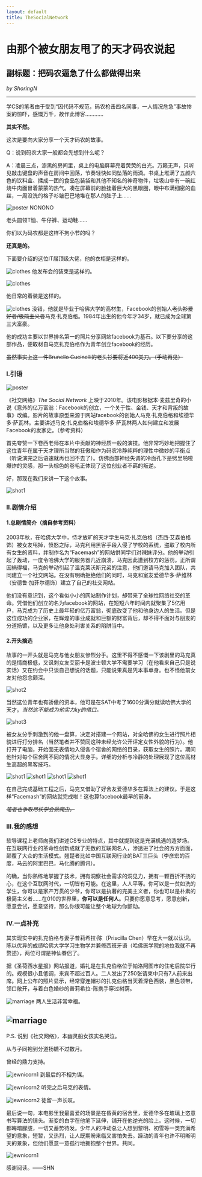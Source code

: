 ```yaml
---
layout: default
title: TheSocialNetwork
---
```

# 由那个被女朋友甩了的天才码农说起
## 副标题：把码农逼急了什么都做得出来
_by ShoringN_

---

学CS的笔者由于受到“因代码不规范，码农枪击四名同事，一人情况危急”事故惨案的惊吓，感慨万千，故作此博客…………
   
**其实不然。**
   
这次是要向大家分享一个天才码农的故事。

Q：说到码农大家一般都会先想到什么呢？

A：凌晨三点，漆黑的房间里，桌上的电脑屏幕亮着荧荧的白光。万籁无声，只听见敲击键盘的声音在房间中回荡，节奏轻快如同坠落的雨滴。书桌上堆满了五颜六色的饮料盒、揉成一团的食品包装袋和其他不知名的神奇物件，垃圾山中有一碗红烧牛肉面冒着蒙蒙的热气。凑在屏幕前的脸挂着巨大的黑眼圈，眼中布满细密的血丝，一周没洗的格子衫皱巴巴地堆在那人的肚子上……


![poster](images/lab0315.jpg)
NONONO

老头圆领T恤、牛仔裤、运动鞋……

你们以为码农都是这样不拘小节的吗？

**还真是的。**

下面要介绍的这位IT届顶级大佬，他的衣柜是这样的。

![clothes](images/lab0316.jpg)
他发布会的装束是这样的。

![clothes](images/lab0317.jpg)

他日常的着装是这样的。

![clothes](images/lab0318.jpg)
没错，他就是毕业于哈佛大学的高材生，Facebook的创始人~~老头衫爱好者/极简主义者~~马克·扎克伯格。1984年出生的他今年才34岁，就已成为全球第三大富豪。

他的成功主要以世界排名第一的照片分享网站facebook为基石。以下要分享的这部作品，便取材自马克扎克伯格作为青年创立facebook的经历。

~~虽然事实上这一件Brunello Cucinelli的老头衫要将近400美刀。（手动再见）~~
### Ⅰ.引语
![poster](images/lab03poster.jpg)

《社交网络》_The Social Network_ 上映于2010年。该电影根据本·麦兹里奇的小说《意外的亿万富翁：Facebook的创立，一个关于性、金钱、天才和背叛的故事》改编。影片的故事原型来源于网站facebook的创始人马克·扎克伯格和埃德华多·萨瓦林。主要讲述马克·扎克伯格和埃德华多·萨瓦林两人如何建立和发展Facebook的发家史。（参考资料）

首先夸赞一下卷西老师在本片中贡献的神经质一般的演技。他非常巧妙地把握住了这位青年在属于天才理所当然的狂傲和作为码农冷静纯粹的理性中微妙的平衡点（听说演完之后语速就再也回不去了）。仿佛面部神经失调的冷面孔下是劈里啪啦爆炸的灵感，那一头棕色的卷毛正体现了这位创业者不羁的叛逆。

好，那现在我们来讲一下这个故事。

![shot1](images/lab0302.jpg)
### Ⅱ.剧情介绍
#### 1.总剧情简介（摘自参考资料）
2003年秋，在哈佛大学中，恃才放旷的天才学生马克·扎克伯格（杰西·艾森伯格饰）被女友甩掉，愤怒之际，马克利用黑客手段入侵了学校的系统，盗取了校内所有女生的资料，并制作名为“Facemash”的网站供同学们对辣妹评分。他的举动引起了轰动，一度令哈佛大学的服务器几近崩溃，马克因此遭到校方的惩罚。正所谓因祸得福，马克的举动引起了温克莱沃斯兄弟的注意，他们邀请马克加入团队，共同建立一个社交网站。在没有明确拒绝他们的同时，马克和室友爱德华多·萨维林（安德鲁·加菲尔德饰）建立了自己的社交网站。

他们没有意识到，这个看似小小的网站制作计划，却带来了全球性网络社交的革命。凭借他们创立的名为facebook的网站，在短短六年时间内就聚集了5亿用户，马克成为了历史上最年轻的亿万富翁，彻底改变了他和他身边人的生活。但是这位成功的企业家，在辉煌的事业成就和巨额的财富背后，却不得不面对与朋友的分道扬镳，以及更多让他身处利害关系的陷阱当中。

#### 2.开头摘选
故事的一开头就是马克与他女朋友惨烈分手。这里不得不感慨一下该剧里的马克真的是情商极低，又讽刺女友艾丽卡是波士顿大学不需要学习（在他看来自己只是说实话）又在约会中只谈自己想说的话题，只能说果真是凭本事单身。也不怪他前女友对他怨念颇深。

![shot2](images/lab0304.jpg)

当然这位青年也有骄傲的资本，他可是在SAT中考了1600分满分就读哈佛大学的天才。_当然这不能成为他实力ky的借口。_

![shot3](images/lab0303.jpg)

被女友分手刺激到的他一盘算，决定对搭建一个网站，对全哈佛的女生进行照片相貌进行打分排名（当然笔者并不赞同这种未经允许公开评定女性外貌的行为）。他打开了电脑，开始面无表情地入侵各个宿舍的网络的目录，获取女生的照片。期间他针对每个宿舍网不同的情况大显身手。详细的分析与冷静的处理展现了这位高材生高超的黑客技巧。

![shot1](images/lab0306.jpg)
![shot1](images/lab0307.jpg)
![shot1](images/lab0308.jpg)
![shot1](images/lab0309.jpg)

在自己完成基础工程之后，马克又借助了好舍友爱德华多在算法上的建议。于是这样“Facemash”的网站就完成啦！这也算facebook最早的前身。

~~_笔者也争取尽快学会做爬虫。_~~
###  III.我的感想
软导课程上老师向我们讲述CS专业的特点，其中就提到这是充满机遇的造梦场。在互联网行业的革命性创新成就了无数的互联网名人，渗透进了社会的方方面面，颠覆了大众的生活模式。翘楚者比如中国互联网行业的BAT三巨头（李彦宏的百度，马云的阿里巴巴，马化腾的腾讯）。

的确，当你熟练地掌握了技术，拥有洞察社会需求的洞见力，拥有一颗百折不挠的心，在这个互联网时代，一切皆有可能。在这里，人人平等。你可以是一贫如洗的学生，你可以是家产万贯的少爷，你可以是执著的完美主义者，你也可以是朴素的极简主义者……在010的世界里，**你可以是任何人**。只要你愿意思考，愿意创新，愿意尝试，愿意坚持，那么你很可能让整个地球为你颤动。

### Ⅳ.一点补充

其实现实中的扎克伯格与妻子普莉希拉·陈（Priscilla Chen）早在大一就以认识。陈以优异的成绩哈佛大学学习生物学并兼修西班牙语（哈佛医学院的地位我就不再赘述），两位可谓是神仙眷侣了。

据《圣荷西水星报》网站报道，婚礼是在扎克伯格位于帕洛阿图市的住宅后院举行的。规模很小且低调，来宾不超过百人。二人发出了250张请柬中只有7人前来出席。网上公布的照片显示，经常穿连帽衫的扎克伯格当天着深色西装，黑色领带，领口敞开，与着白色婚纱的普莉希拉-陈携手穿过树荫。

![marriage](images/lab0320.jpg)
两人生活非常幸福。

![marriage](images/lab0319.jpg)
---
P.S. 说到《社交网络》，本幽灵船女孩实名哭泣。

从与子同袍到分道扬镳不过数月。

曾经的鼎力支持。

![jewnicorn1](images/lab0301.png)
到最后的不相为谋。

![jewnicorn2](images/lab0310.png)
听完之后马克的表情。

![jewnicorn2](images/lab0311.png)
徒留一声长叹。

最后说一句，本电影里我最喜爱的场景是在昏黄的宿舍里，爱德华多在玻璃上恣意书写算法的镜头。渐变的白字在他笔下延伸，铺开在他逆光的脸上。这时候，一切都晦暗朦胧，一切又蓄势待发。少年人的冲动总让人想到黎明、初雪等一类充满希望的意象，短暂，又热烈，让人既期盼来临又害怕失去。躁动的青年也许不明晰明天的景象，但他们愿意一意孤行地拥抱整个世界。共同。

![jewnicorn1](images/lab0314.png)

感谢阅读。——SHN